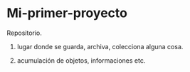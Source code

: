 # Mi-primer-proyecto

Repositorio.
1. lugar donde se guarda, archiva, colecciona alguna cosa.

2. acumulación de objetos, informaciones etc.
